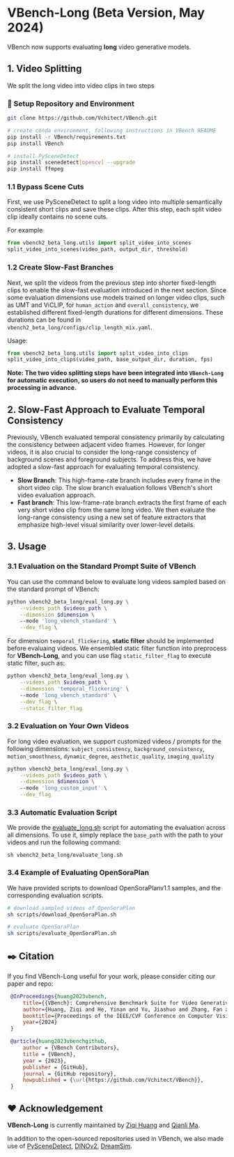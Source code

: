 # VBench-Long (Beta Version, May 2024)

VBench now supports evaluating **long** video generative models.

## 1. Video Splitting
We split the long video into video clips in two steps

### :hammer: Setup Repository and Environment
```bash
git clone https://github.com/Vchitect/VBench.git

# create conda environment, following instructions in VBench README
pip install -r VBench/requirements.txt
pip install VBench

# install PySceneDetect
pip install scenedetect[opencv] --upgrade
pip install ffmpeg
```
### 1.1 Bypass Scene Cuts
First, we use PySceneDetect to split a long video into multiple semantically consistent short clips and save these clips. After this step, each split video clip ideally contains no scene cuts.


For example
```python
from vbench2_beta_long.utils import split_video_into_scenes
split_video_into_scenes(video_path, output_dir, threshold)
```

### 1.2 Create Slow-Fast Branches

Next, we split the videos from the previous step into shorter fixed-length clips to enable the slow-fast evaluation introduced in the next section.  Since some evaluation dimensions use models trained on longer video clips, such as UMT and ViCLIP, for `human_action` and `overall_consistency`, we established different fixed-length durations for different dimensions. These durations can be found in `vbench2_beta_long/configs/clip_length_mix.yaml`.


Usage:
```python
from vbench2_beta_long.utils import split_video_into_clips
split_video_into_clips(video_path, base_output_dir, duration, fps)
```


**Note: The two video splitting steps have been integrated into `VBench-Long` for automatic execution, so users do not need to manually perform this processing in advance.**

## 2. Slow-Fast Approach to Evaluate Temporal Consistency
<!-- Considering the characteristics of the consistency dimensions such as `subject_consistency` and `background_consistency`, it is clearly unreasonable to evaluate consistency dimensions only in fixed-length short video clips. Therefore, we introduce Slow-Fast Evaluation Method.  -->
Previously, VBench evaluated temporal consistency primarily by calculating the consistency between adjacent video frames. However, for longer videos, it is also crucial to consider the long-range consistency of background scenes and foreground subjects. To address this, we have adopted a slow-fast approach for evaluating temporal consistency.
- **Slow Branch**: This high-frame-rate branch includes every frame in the short video clip. The slow branch evaluation follows VBench's short video evaluation approach.
- **Fast branch**: This low-frame-rate branch extracts the first frame of each very short video clip from the same long video. We then evaluate the long-range consistency using a new set of feature extractors that emphasize high-level visual similarity over lower-level details.

<!-- Specifically, we first evaluate the consistency dimensions' score within each clip, then calculate the consistency dimensions' score between clips. Finally, we weight and combine the two scores to obtain the final consistency dimension score. -->


## 3. Usage

### 3.1 Evaluation on the Standard Prompt Suite of VBench

You can use the command below to evaluate long videos sampled based on the standard prompt of VBench:
```bash []
python vbench2_beta_long/eval_long.py \
    --videos_path $videos_path \
    --dimension $dimension \ 
    --mode 'long_vbench_standard' \
    --dev_flag \
```
For dimension `temporal_flickering`, **static filter** should be implemented before evaluaing videos. We ensembled static filter function into preprocess for **VBench-Long**, and you can use flag `static_filter_flag` to execute static filter, such as:
```bash []
python vbench2_beta_long/eval_long.py \
    --videos_path $videos_path \
    --dimension 'temporal_flickering' \ 
    --mode 'long_vbench_standard' \
    --dev_flag \
    --static_filter_flag
```

### 3.2 Evaluation on Your Own Videos

For long video evaluation, we support customized videos / prompts for the following dimensions: `subject_consistency`, `background_consistency`, `motion_smoothness`, `dynamic_degree`, `aesthetic_quality`, `imaging_quality`

```bash []
python vbench2_beta_long/eval_long.py \
    --videos_path $videos_path \
    --dimension $dimension \ 
    --mode 'long_custom_input' \
    --dev_flag
```

### 3.3 Automatic Evaluation Script
We provide the [evaluate_long.sh](https://github.com/Vchitect/VBench/blob/master/vbench2_beta_long/evaluate_long.sh) script for automating the evaluation across all dimensions. To use it, simply replace the `base_path` with the path to your videos and run the following command:
```
sh vbench2_beta_long/evaluate_long.sh
```

### 3.4 Example of Evaluating OpenSoraPlan
We have provided scripts to download OpenSoraPlanv1.1 samples, and the corresponding evaluation scripts.
```bash []
# download sampled videos of OpenSoraPlan
sh scripts/download_OpenSoraPlan.sh

# evaluate OpenSoraPlan
sh scripts/evaluate_OpenSoraPlan.sh
```


## :black_nib: Citation

   If you find VBench-Long useful for your work, please consider citing our paper and repo:

   ```bibtex
    @InProceedings{huang2023vbench,
        title={{VBench}: Comprehensive Benchmark Suite for Video Generative Models},
        author={Huang, Ziqi and He, Yinan and Yu, Jiashuo and Zhang, Fan and Si, Chenyang and Jiang, Yuming and Zhang, Yuanhan and Wu, Tianxing and Jin, Qingyang and Chanpaisit, Nattapol and Wang, Yaohui and Chen, Xinyuan and Wang, Limin and Lin, Dahua and Qiao, Yu and Liu, Ziwei},
        booktitle={Proceedings of the IEEE/CVF Conference on Computer Vision and Pattern Recognition},
        year={2024}
    }

    @article{huang2023vbenchgithub,
        author = {VBench Contributors},
        title = {VBench},
        year = {2023},
        publisher = {GitHub},
        journal = {GitHub repository},
        howpublished = {\url{https://github.com/Vchitect/VBench}},
    }    
   ```


## :hearts: Acknowledgement

**VBench-Long** is currently maintained by [Ziqi Huang](https://ziqihuangg.github.io/) and [Qianli Ma](https://github.com/MqLeet).

In addition to the open-sourced repositories used in VBench, we also made use of [PySceneDetect](https://github.com/Breakthrough/PySceneDetect), [DINOv2](https://github.com/facebookresearch/dinov2), [DreamSim](https://github.com/ssundaram21/dreamsim).
